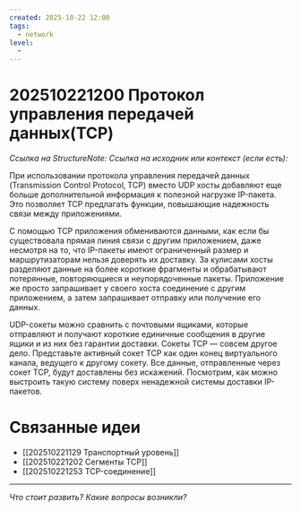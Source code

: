 ```yaml
---
created: 2025-10-22 12:00
tags:
  - network
level:
  -
---
```

# 202510221200 Протокол управления передачей данных(TCP)

*Ссылка на StructureNote:*
*Ссылка на исходник или контекст (если есть):*

При использовании протокола управления передачей данных (Transmission Control Protocol‚ TCP) вместо UDP хосты добавляют еще больше дополнительной информация к полезной нагрузке IP-пакета. Это позволяет TCP предлагать функции, повышающие надежность связи между приложениями.

С помощью TCP приложения обмениваются данными, как если бы существовала прямая линия связи с другим приложением, даже несмотря на то, что IP-пакеты имеют ограниченный размер и маршрутизаторам нельзя доверять их доставку. За кулисами хосты разделяют данные на более короткие фрагменты и обрабатывают потерянные, повторяющиеся и неупорядоченные пакеты. Приложение же просто запрашивает у своего хоста соединение с другим приложением, а затем запрашивает отправку или получение его данных.

UDP-сокеты можно сравнить с почтовыми ящиками, которые отправляют и получают короткие единичные сообщения в другие ящики и из них без гарантии доставки. Сокеты TCP — совсем другое дело. Представьте активный сокет TCP как один конец виртуального канала, ведущего к другому сокету. Все данные, отправленные через сокет TCP, будут доставлены без искажений. Посмотрим, как можно выстроить такую систему поверх ненадежной системы доставки IP-пакетов.

# Связанные идеи

- [[202510221129 Транспортный уровень]]
- [[202510221202 Сегменты TCP]]
- [[202510221253 TCP-соединение]]

---

*Что стоит развить? Какие вопросы возникли?*
